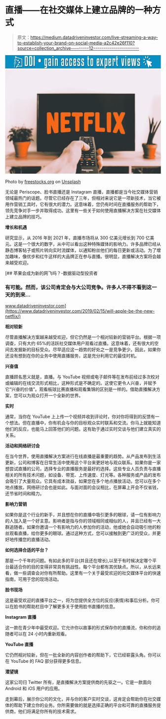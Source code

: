 # 直播——在社交媒体上建立品牌的一种方式

> 原文：<https://medium.datadriveninvestor.com/live-streaming-a-way-to-establish-your-brand-on-social-media-a2c42e26f110?source=collection_archive---------12----------------------->

[![](img/28cb656ef99a7835a559f99fb34537bf.png)](http://www.track.datadriveninvestor.com/1B9E)![](img/3843d8112c8079aa66b1a6bc6b4594b9.png)

Photo by [freestocks.org](https://unsplash.com/@freestocks?utm_source=medium&utm_medium=referral) on [Unsplash](https://unsplash.com?utm_source=medium&utm_medium=referral)

无论是 Periscope、脸书直播还是 Instagram 直播，直播都是当今社交媒体营销领域最热门的话题。尽管它已经存在了三年，但相对来说它是一项新技术，当它被用作营销工具时，它有很大的潜力。这意味着，您仍有时间在直播服务的帮助下，领先竞争对手一步并取得成功。这里有一些关于如何使用直播解决方案在社交媒体上建立品牌的技巧。

**增长和机遇**

研究显示，从 2016 年到 2021 年，直播市场将从 300 亿美元增长到 700 亿美元。这是一个很大的数字，从中可以看出这种特殊媒体的影响力。许多品牌已经从静态博客帖子或照片转向实时流媒体，以通知粉丝他们的每日更新或活动。为了增加趣味，像优步和红牛这样的大品牌正在参与直播。很明显，直播解决方案将会越来越受欢迎。

[](https://www.datadriveninvestor.com/2019/02/15/will-apple-be-the-new-netflix/) [## 苹果会成为新的网飞吗？-数据驱动型投资者

### 有可能。然而，该公司肯定会与大公司竞争。许多人不得不看到这一天的到来…

www.datadriveninvestor.com](https://www.datadriveninvestor.com/2019/02/15/will-apple-be-the-new-netflix/) 

**相对较新**

尽管直播解决方案越来越受欢迎，但它仍然是一个相对较新的营销平台。根据一项调查，只有大约 65%的活跃社交媒体用户观看过直播。这意味着，还有很大的空间去发掘新的目标受众。尽早适应这一趋势的好处之一是竞争更少。因此，如果你还没有想到在你的业务中使用直播服务，这是充分利用它的最佳时机。

**兴奋值**

直播顾名思义就是，直播。与 YouTube 视频或电子邮件等在发布前经过多次校对或编辑的在线交流形式相比，这种形式是不确定的。这使它更令人兴奋，并赋予它“兴奋的价值”。观看板球比赛直播和观看集锦的区别是一样的。借助直播解决方案，您可以为观众打开一个全新的世界。

**实时**

通常，当你在 YouTube 上上传一个视频并收到评论时，你对你将得到的反馈有一个想法。但在直播中，你有机会与你的目标观众实时联系和交流。你马上就能知道他们的反应，也能马上回答他们的问题。这有助于通过实时交谈与他们建立真实的关系。

**活动和网络研讨会**

在当今世界，使用直播解决方案进行在线直播是最重要的趋势。从产品发布到生活更新，公司和博客在日常生活中使用这个平台来更好地与观众联系。如果你是一家想尝试直播的公司，选择专业的直播服务是最好的选择。这些专业人员负责与直播相关的所有技术问题，如设备、带宽、上传速度、灯光等。各种服务或产品的发布会吸引了大量观众。它具有成本效益，如果您在多个地点播放活动，您可以在多个地点播放。网络研讨会也是如此。与面对面的会议相比，在屏幕上开会不仅省钱，还节省时间和精力。

**影响力营销**

如果你是这个行业的新手，并且想在你的直播中吸引更多的眼球，请一位有影响力的人加入是一个好主意。影响者是指与你的领域相同或相似的人，并且已经有一大群追随者。如果你邀请一个有影响力的人参加你的活动，他或她会自动吸引他的粉丝观看直播，给你更多的眼球。通过这种方式，您可以接触到更广泛的受众，并更好地传播您的直播活动。

**如何选择合适的平台？**

那是一个千年的问题。有如此多的平台(并且还在增长),以至于有时候决定哪个平台最适合你的目的变得非常具有挑战性。每个平台都有其优缺点。所以，从长远来看，做一些调查会对你有所帮助。这里有一个关于最受欢迎的社交媒体平台的快速指南，可用于您的现场活动。

**脸书现场**

这是最受欢迎的直播平台之一，将为您提供全方位的反应(表情)和事后分析。你可以在脸书的帮助栏目中了解更多关于使用脸书直播的信息。

**Instagram 直播**

这一款在青少年中最受欢迎。它允许你以故事的形式保存你的直播流，你和你的追随者可以在 24 小时内重新观看。

**YouTube 直播**

它仍然相对较新，但在一批全新的内容创作者的帮助下，它已经崭露头角。你可以在 YouTube 的 FAQ 部分获得更多信息。

**潜望镜**

这家公司归 Twitter 所有，是直播解决方案提供商的先驱之一。它是一款面向 Android 和 iOS 用户的应用。

走到幕后，展示你公司的文化，并与你的客户实时交谈，这肯定会帮助你在社交媒体的帮助下建立你的业务。你所需要做的就是选择正确的平台和可靠的直播服务提供商，他们将满足你所有的技术需求。